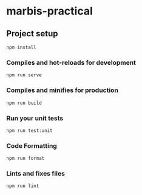 # marbis-practical

## Project setup

```
npm install
```

### Compiles and hot-reloads for development

```
npm run serve
```

### Compiles and minifies for production

```
npm run build
```

### Run your unit tests

```
npm run test:unit
```

### Code Formatting

```
npm run format
```

### Lints and fixes files

```
npm run lint
```

